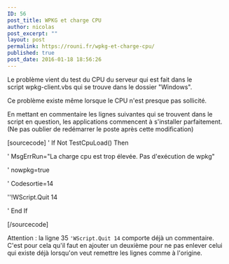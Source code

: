 ```yaml
---
ID: 56
post_title: WPKG et charge CPU
author: nicolas
post_excerpt: ""
layout: post
permalink: https://rouni.fr/wpkg-et-charge-cpu/
published: true
post_date: 2016-01-18 18:56:26
---
```

Le problème vient du test du CPU du serveur qui est fait dans le script wpkg-client.vbs qui se trouve dans le dossier "Windows".

Ce problème existe même lorsque le CPU n'est presque pas sollicité.

En mettant en commentaire les lignes suivantes qui se trouvent dans le script en question, les applications commencent à s'installer parfaitement. (Ne pas oublier de redémarrer le poste après cette modification)

[sourcecode]
' If Not TestCpuLoad() Then

' MsgErrRun=&quot;La charge cpu est trop élevée. Pas d'exécution de wpkg&quot;

' nowpkg=true

' Codesortie=14

''!WScript.Quit 14

' End If

[/sourcecode]

Attention : la ligne 35 <code>'WScript.Quit 14</code> comporte déjà un commentaire. C'est pour cela qu'il faut en ajouter un deuxième pour ne pas enlever celui qui existe déjà lorsqu'on veut remettre les lignes comme à l'origine.